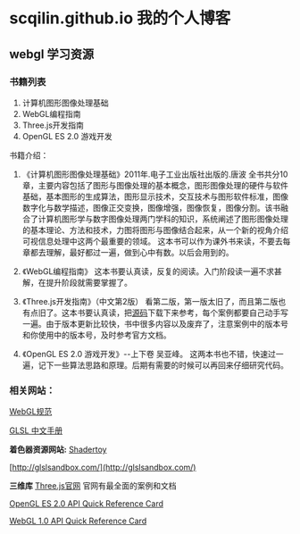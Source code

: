 # scqilin.github.io 我的个人博客

## webgl 学习资源

### 书籍列表

 1. 计算机图形图像处理基础
 2. WebGL编程指南
 3. Three.js开发指南
 4. OpenGL ES 2.0 游戏开发 

书籍介绍：
1. 《计算机图形图像处理基础》2011年.电子工业出版社出版的.唐波
全书共分10章，主要内容包括了图形与图像处理的基本概念，图形图像处理的硬件与软件基础，基本图形的生成算法，图形显示技术，交互技术与图形软件标准，图像数字化与数学描述，图像正交变换，图像增强，图像恢复，图像分割。该书融合了计算机图形学与数字图像处理两门学科的知识，系统阐述了图形图像处理的基本理论、方法和技术，力图将图形与图像结合起来，从一个新的视角介绍可视信息处理中这两个最重要的领域。
这本书可以作为课外书来读，不要去每章都去理解，最好都过一遍，做到心中有数。以后会用到的。  

2. 《WebGL编程指南》
这本书要认真读，反复的阅读。入门阶段读一遍不求甚解，在提升阶段就需要掌握了。   

3. 《Three.js开发指南》（中文第2版）
看第二版，第一版太旧了，而且第二版也有点旧了。这本书要认真读，把[源码](https://github.com/josdirksen/learning-threejs)下载下来参考，每个案例都要自己动手写一遍。由于版本更新比较快，书中很多内容以及废弃了，注意案例中的版本号和你使用中的版本号，及时参考官方文档。

 4. 《OpenGL ES 2.0 游戏开发》--上下卷 吴亚峰。 
 这两本书也不错，快速过一遍，记下一些算法思路和原理。后期有需要的时候可以再回来仔细研究代码。

### 相关网站：

[WebGL规范](https://www.khronos.org/webgl/)

[GLSL 中文手册](https://github.com/wshxbqq/GLSL-Card)

**着色器资源网站:**
[Shadertoy](https://www.shadertoy.com/)

[http://glslsandbox.com/](http://glslsandbox.com/)

**三维库**
[Three.js官网](https://threejs.org/)  官网有最全面的案例和文档

[OpenGL ES 2.0 API Quick Reference Card](https://scqilin.github.io/scqilin.github.io/assets/pdf/OpenGL-ES-2_0-Reference-card.pdf)

[WebGL 1.0 API Quick Reference Card ](https://scqilin.github.io/scqilin.github.io/assets/pdf/webgl-reference-card-1_0.pdf)